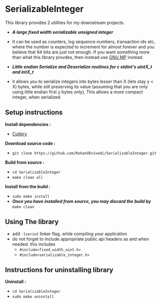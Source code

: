 # SerializableInteger
This library provides 2 utilities for my downstream projects.
 * ***A large fixed width serializable unsigned integer***
  - It can be used as counters, log sequence numbers, transaction ids etc, where the number is expected to increment for almost forever and you believe that 64 bits are just not enough. If you want something more than what this library provdes, then instead use [GNU MP](https://gmplib.org/) instead.
 * ***Little endian Serialize and Deserialize routines for c stdint's uintX_t and intX_t***
  - it allows you to serialize integers into bytes lesser than X (lets stay y < X) bytes, while still preserving its value (assuming that you are only using little endian first y bytes only), This allows a more compact integer, when serialized.

## Setup instructions
**Install dependencies :**
 * [Cutlery](https://github.com/RohanVDvivedi/Cutlery)

**Download source code :**
 * `git clone https://github.com/RohanVDvivedi/SerializableInteger.git`

**Build from source :**
 * `cd SerializableInteger`
 * `make clean all`

**Install from the build :**
 * `sudo make install`
 * ***Once you have installed from source, you may discard the build by*** `make clean`

## Using The library
 * add `-lserint` linker flag, while compiling your application
 * do not forget to include appropriate public api headers as and when needed. this includes
   * `#include<fixed_width_uint.h>`
   * `#include<serializable_integer.h>`

## Instructions for uninstalling library

**Uninstall :**
 * `cd SerializableInteger`
 * `sudo make uninstall`
